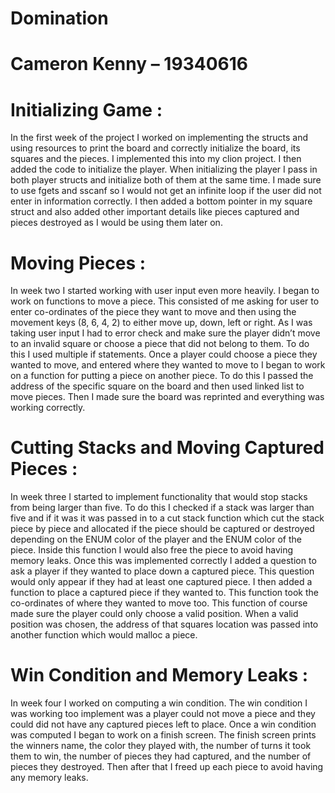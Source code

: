 # Domination

# Cameron Kenny – 19340616

# Initializing Game :
In the first week of the project I worked on implementing the structs and using resources to print the board and correctly initialize the board, its squares and the pieces. I implemented this into my clion project. I then added the code to initialize the player. When initializing the player I pass in both player structs and initialize both of them at the same time. I made sure to use fgets and sscanf so I would not get an infinite loop if the user did not enter in information correctly. I then added a bottom pointer in my square struct and also added other important details like pieces captured and pieces destroyed as I would be using them later on.

# Moving Pieces :
In week two I started working with user input even more heavily. I began to work on functions to move a piece. This consisted of me asking for user to enter co-ordinates of the piece they want to move and then using the movement keys (8, 6, 4, 2) to either move up, down, left or right. As I was taking user input I had to error check and make sure the player didn’t move to an invalid square or choose a piece that did not belong to them. To do this I used multiple if statements. Once a player could choose a piece they wanted to move, and entered where they wanted to move to I began to work on a function for putting a piece on another piece. To do this I passed the address of the specific square on the board and then used linked list to move pieces. Then I made sure the board was reprinted and everything was working correctly.

# Cutting Stacks and Moving Captured Pieces :
In week three I started to implement functionality that would stop stacks from being larger than five. To do this I checked if a stack was larger than five and if it was it was passed in to a cut stack function which cut the stack piece by piece and allocated if the piece should be captured or destroyed depending on the ENUM color of the player and the ENUM color of the piece. Inside this function I would also free the piece to avoid having memory leaks. Once this was implemented correctly I added a question to ask a player if they wanted to place down a captured piece. This question would only appear if they had at least one captured piece. I then added a function to place a captured piece if they wanted to. This function took the co-ordinates of where they wanted to move too. This function of course made sure the player could only choose a valid position. When a valid position was chosen, the address of that squares location was passed into another function which would malloc a piece.

# Win Condition and Memory Leaks :
In week four I worked on computing a win condition. The win condition I was working too implement was a player could not move a piece and they could did not have any captured pieces left to place. Once a win condition was computed I began to work on a finish screen. The finish screen prints the winners name, the color they played with, the number of turns it took them to win, the number of pieces they had captured, and the number of pieces they destroyed. Then after that I freed up each piece to avoid having any memory leaks.
